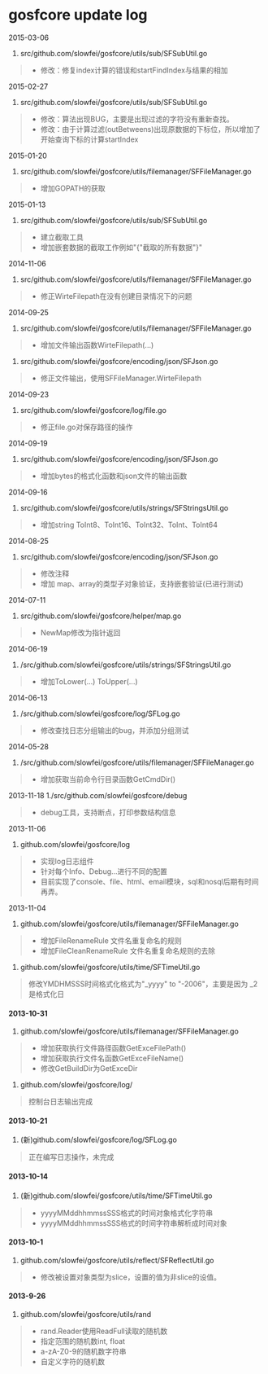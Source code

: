gosfcore update log
=============

2015-03-06
1. src/github.com/slowfei/gosfcore/utils/sub/SFSubUtil.go
> * 修改：修复index计算的错误和startFindIndex与结果的相加

2015-02-27
1. src/github.com/slowfei/gosfcore/utils/sub/SFSubUtil.go
> * 修改：算法出现BUG，主要是出现过滤的字符没有重新查找。
> * 修改：由于计算过滤(outBetweens)出现原数据的下标位，所以增加了开始查询下标的计算startIndex

2015-01-20
1. src/github.com/slowfei/gosfcore/utils/filemanager/SFFileManager.go
> * 增加GOPATH的获取

2015-01-13
1. src/github.com/slowfei/gosfcore/utils/sub/SFSubUtil.go
> * 建立截取工具
> * 增加嵌套数据的截取工作例如"{"截取的所有数据"}"

2014-11-06
1. src/github.com/slowfei/gosfcore/utils/filemanager/SFFileManager.go
> * 修正WirteFilepath在没有创建目录情况下的问题

2014-09-25
1. src/github.com/slowfei/gosfcore/utils/filemanager/SFFileManager.go
> * 增加文件输出函数WirteFilepath(...)
1. src/github.com/slowfei/gosfcore/encoding/json/SFJson.go
> * 修正文件输出，使用SFFileManager.WirteFilepath


2014-09-23
1. src/github.com/slowfei/gosfcore/log/file.go
> * 修正file.go对保存路径的操作

2014-09-19
1. src/github.com/slowfei/gosfcore/encoding/json/SFJson.go
> * 增加bytes的格式化函数和json文件的输出函数

2014-09-16
1. src/github.com/slowfei/gosfcore/utils/strings/SFStringsUtil.go
> * 增加string ToInt8、ToInt16、ToInt32、ToInt、ToInt64

2014-08-25
1. src/github.com/slowfei/gosfcore/encoding/json/SFJson.go
> * 修改注释
> * 增加 map、array的类型子对象验证，支持嵌套验证(已进行测试)

2014-07-11
1. src/github.com/slowfei/gosfcore/helper/map.go
> * NewMap修改为指针返回

2014-06-19
1. /src/github.com/slowfei/gosfcore/utils/strings/SFStringsUtil.go
> * 增加ToLower(...)  ToUpper(...)

2014-06-13
1. /src/github.com/slowfei/gosfcore/log/SFLog.go
> * 修改查找日志分组输出的bug，并添加分组测试

2014-05-28
1. /src/github.com/slowfei/gosfcore/utils/filemanager/SFFileManager.go
> * 增加获取当前命令行目录函数GetCmdDir()

2013-11-18
1./src/github.com/slowfei/gosfcore/debug
> * debug工具，支持断点，打印参数结构信息

2013-11-06
1. github.com/slowfei/gosfcore/log
> * 实现log日志组件
> * 针对每个Info、Debug...进行不同的配置
> * 目前实现了console、file、html、email模块，sql和nosql后期有时间再弄。

2013-11-04
1. github.com/slowfei/gosfcore/utils/filemanager/SFFileManager.go
> * 增加FileRenameRule 文件名重复命名的规则
> * 增加FileCleanRenameRule 文件名重复命名规则的去除
1. github.com/slowfei/gosfcore/utils/time/SFTimeUtil.go
> 修改YMDHMSSS时间格式化格式为"_yyyy" to "-2006"，主要是因为 _2 是格式化日

#### 2013-10-31
1. github.com/slowfei/gosfcore/utils/filemanager/SFFileManager.go
> * 增加获取执行文件路径函数GetExceFilePath()
> * 增加获取执行文件名函数GetExceFileName()
> * 修改GetBuildDir为GetExceDir

1. github.com/slowfei/gosfcore/log/
> 控制台日志输出完成

#### 2013-10-21
1. (新)github.com/slowfei/gosfcore/log/SFLog.go
> 正在编写日志操作，未完成

#### 2013-10-14
1. (新)github.com/slowfei/gosfcore/utils/time/SFTimeUtil.go
> * yyyyMMddhhmmssSSS格式的时间对象格式化字符串
> * yyyyMMddhhmmssSSS格式的时间字符串解析成时间对象

#### 2013-10-1
1. github.com/slowfei/gosfcore/utils/reflect/SFReflectUtil.go
> * 修改被设置对象类型为slice，设置的值为非slice的设值。

#### 2013-9-26
1. github.com/slowfei/gosfcore/utils/rand
> * rand.Reader使用ReadFull读取的随机数
> * 指定范围的随机数int, float
> * a-zA-Z0-9的随机数字符串
> * 自定义字符的随机数 
